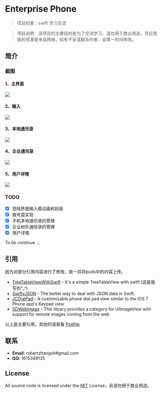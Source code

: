 # Enterprise Phone

> 项目初衷：swift 学习交流

> 项目说明：该项目的主要目的是为了交流学习，请勿用于商业用途。项目里面的资源是来自网络，如有不妥请联系作者，会第一时间修改。

## 简介
### 截图
#### 1、主界面
![](https://github.com/robertzhang/Enterprise-Phone/blob/master/image/1.jpeg)
#### 2、输入
![](https://github.com/robertzhang/Enterprise-Phone/blob/master/image/2.jpeg)
#### 3、本地通讯录
![](https://github.com/robertzhang/Enterprise-Phone/blob/master/image/3.jpeg)
#### 4、企业通讯录
![](https://github.com/robertzhang/Enterprise-Phone/blob/master/image/4.jpeg)
#### 5、用户详情
![](https://github.com/robertzhang/Enterprise-Phone/blob/master/image/5.jpeg)
### TODO

- [x] 登陆界面输入框动画和封装
- [x] 拨号盘实现
- [x] 手机本地通讯录的管理
- [x] 企业树形通信录的管理
- [x] 用户详情

To be continue ...

## 引用
因为对部分引用内容进行了修改，故一并将pods中的内容上传。

* [TreeTableViewWithSwift](https://github.com/robertzhang/TreeTableViewWithSwift) - It's a simple TreeTableView with swift (这是我写的\^_\^)
* [SwiftyJSON](https://github.com/SwiftyJSON/SwiftyJSON) - The better way to deal with JSON data in Swift. 
* [JCDialPad](https://github.com/jconst/JCDialPad) - A customizable phone dial pad view similar to the iOS 7 Phone app's Keypad view
* [SDWebImage](https://github.com/rs/SDWebImage) - This library provides a category for UIImageView with support for remote images coming from the web

以上是主要引用，其他的请查看 [Podfile](https://github.com/robertzhang/Enterprise-Phone/blob/master/Podfile)

## 联系
* **Email:** robertzhangsh#gmail.com
* **QQ:** 1615349135

## License
All source code is licensed under the [MIT](https://github.com/robertzhang/Enterprise-Phone/blob/master/LICENSE) License，另请勿用于商业用途。


